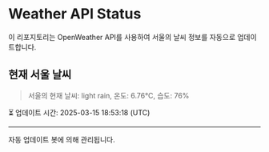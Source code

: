 
# Weather API Status

이 리포지토리는 OpenWeather API를 사용하여 서울의 날씨 정보를 자동으로 업데이트합니다.

## 현재 서울 날씨
> 서울의 현재 날씨: light rain, 온도: 6.76°C, 습도: 76%

⏳ 업데이트 시간: 2025-03-15 18:53:18 (UTC)

---
자동 업데이트 봇에 의해 관리됩니다.
